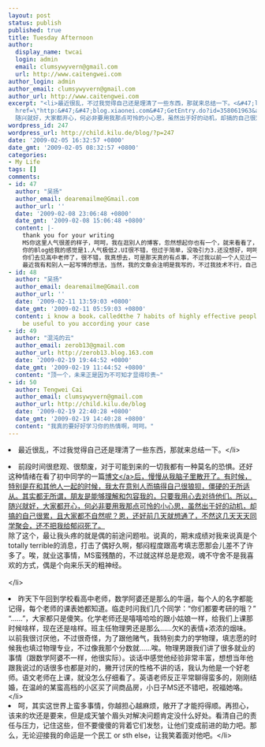```yaml
---
layout: post
status: publish
published: true
title: Tuesday Afternoon
author:
  display_name: twcai
  login: admin
  email: clumsywyvern@gmail.com
  url: http://www.caitengwei.com
author_login: admin
author_email: clumsywyvern@gmail.com
author_url: http://www.caitengwei.com
excerpt: "<li>最近很乱，不过我觉得自己还是理清了一些东西，那就来总结一下。<&#47;li>\n\t<li>前段时间很悲观、很颓废，对于可能到来的一切我都有一种莫名的恐惧。还好这种情绪在看了初中同学的一篇<a
  href=\"http:&#47;&#47;blog.xiaonei.com&#47;GetEntry.do?id=358061963&amp;owner=223557634\">博文<&#47;a>后，慢慢从我脑子里散开了。有时候，特别是在和其他人一起的时候，我太在意别人而搞得自己很狼狈，僵硬的无所适从。其实都无所谓，朋友是能够理解和包容我的，只要我用心去对待他们。所以，
  随兴就好，大家都开心，何必非要用我那点可怜的小心思，虽然出于好的动机，却搞的自己很累，且大家都不自然呢？恩，还好前几天就想通了，不然这几天天天同学聚会，还不把我给郁闷死了。"
wordpress_id: 247
wordpress_url: http://child.kilu.de/blog/?p=247
date: '2009-02-05 16:32:57 +0800'
date_gmt: '2009-02-05 08:32:57 +0800'
categories:
- My Life
tags: []
comments:
- id: 47
  author: "吴扬"
  author_email: dearemailme@Gmail.com
  author_url: ''
  date: '2009-02-08 23:06:48 +0800'
  date_gmt: '2009-02-08 15:06:48 +0800'
  content: |-
    thank you for your writing
    MS你这里人气很差的样子，呵呵，我在逛别人的博客，忽然想起你也有一个，就来看看了，下次来看还是什么东西都没有哦
    你的Blog给我的感觉是1.人气极低2.UI很不错，但过于简单，没吸引力3.还没想好，呵呵
    你们去见高中老师了，很不错，我真想去，可是那天真的有点事，不过我以前一个人见过一两个，呵呵
    最近我有和别人一起写博的想法，当然，我的文章会注明是我写的，不过我技术不行，自己开的话会弄好久，如果你不嫌弃我的话，我们就一起干吧，呵呵
- id: 48
  author: "吴扬"
  author_email: dearemailme@Gmail.com
  author_url: ''
  date: '2009-02-11 13:59:03 +0800'
  date_gmt: '2009-02-11 05:59:03 +0800'
  content: i know a book，called《the 7 habits of highly effective people》,which may
    be useful to you according your case
- id: 49
  author: "混沌的云"
  author_email: zerob13@gmail.com
  author_url: http://zerob13.blog.163.com
  date: '2009-02-19 19:44:52 +0800'
  date_gmt: '2009-02-19 11:44:52 +0800'
  content: "顶一个，未来正是因为不可知才显得珍贵~"
- id: 50
  author: Tengwei Cai
  author_email: clumsywyvern@gmail.com
  author_url: http://child.kilu.de/blog
  date: '2009-02-19 22:40:28 +0800'
  date_gmt: '2009-02-19 14:40:28 +0800'
  content: "我真的要好好学习你的热情啊，呵呵。"
---
```

<li>最近很乱，不过我觉得自己还是理清了一些东西，那就来总结一下。<&#47;li></p>
<li>前段时间很悲观、很颓废，对于可能到来的一切我都有一种莫名的恐惧。还好这种情绪在看了初中同学的一篇<a href="http:&#47;&#47;blog.xiaonei.com&#47;GetEntry.do?id=358061963&amp;owner=223557634">博文<&#47;a>后，慢慢从我脑子里散开了。有时候，特别是在和其他人一起的时候，我太在意别人而搞得自己很狼狈，僵硬的无所适从。其实都无所谓，朋友是能够理解和包容我的，只要我用心去对待他们。所以， 随兴就好，大家都开心，何必非要用我那点可怜的小心思，虽然出于好的动机，却搞的自己很累，且大家都不自然呢？恩，还好前几天就想通了，不然这几天天天同学聚会，还不把我给郁闷死了。<a id="more"></a><a id="more-247"></a><br />
除了这个，最让我头疼的就是偶的前途问题啦。说真的，期末成绩对我来说真是个totally terrible的消息，打击了偶好久啊，郁闷程度跟高考填志愿那会儿差不了许多了。唉，就业这事情，MS蛮残酷的，不过就这样总是悲观，魂不守舍不是我喜欢的方式，偶是个向来乐天的粗神经。<br &#47;><br />
<&#47;li></p>
<li>昨天下午回到学校看高中老师，数学阿婆还是那么的牛逼，每个人的名字都能记得，每个老师的课表她都知道。临走时问我们几个同学：&ldquo;你们都要考研的哦？&rdquo; &ldquo;&hellip;&hellip;&rdquo;，大家都只是傻笑。化学老师还是嘻嘻哈哈的跟小姑娘一样，给我们上课那时候啥样，现在还是啥样。班主任物理男还是那么&hellip;&hellip;欠K的表情+浓浓的烟味。以前我很讨厌他，不过很奇怪，为了跟他赌气，我特别卖力的学物理，填志愿的时候我也填过物理专业，不过像我那个分数就&hellip;&hellip;唉。物理男跟我们讲了很多就业的事情（跟数学阿婆不一样，他很实际）。谈话中感觉他经验非常丰富，想想当年他跟我说过的话很多也都是对的，撇开讨厌的性格不讲的话，我认为他是一个好老师。语文老师在上课，就没怎么仔细看了。英语老师反正平常聊得蛮多的，刚刚结婚，在温岭的某蛮高档的小区买了间商品房，小日子MS还不错吧，祝福她咯。<&#47;li>
<li>呵，其实这世界上蛮多事情，你越担心越麻烦，敞开了才能捋得顺。再担心，该来的坎还是要来，但是成天皱个眉头对解决问题肯定没什么好处。看清自己的责任与压力，记住这些，但不要傻傻的背着它们发愁，让他们变成前进的助力吧。那么，无论迎接我的命运是一个民工 or sth else，让我笑着面对他吧。<&#47;li><br />
